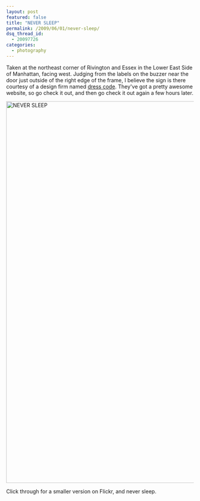 ```yaml
---
layout: post
featured: false
title: "NEVER SLEEP"
permalink: /2009/06/01/never-sleep/
dsq_thread_id:
  - 20097726
categories:
  - photography
---
```

Taken at the northeast corner of Rivington and Essex in the Lower East Side of Manhattan, facing west. Judging from the labels on the buzzer near the door just outside of the right edge of the frame, I believe the sign is there courtesy of a design firm named [dress code][1]. They've got a pretty awesome website, so go check it out, and then go check it out again a few hours later.

[<img src="http://farm4.static.flickr.com/3377/3587059597_f8e32f5014_b.jpg" width="668" height="1024" alt="NEVER SLEEP" />][2]

Click through for a smaller version on Flickr, and never sleep.

 [1]: http://www.dresscodeny.com/
 [2]: http://www.flickr.com/photos/98459476@N00/3587059597/ "NEVER SLEEP by lehrblogger, on Flickr"
